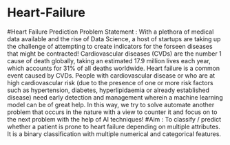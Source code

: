 # Heart-Failure
#Heart Failure Prediction Problem Statement : 
With a plethora of medical data available and the rise of Data Science, a host of startups are taking up the challenge of attempting to create indicators for the forseen diseases that might be contracted! Cardiovascular diseases (CVDs) are the number 1 cause of death globally, taking an estimated 17.9 million lives each year, which accounts for 31% of all deaths worldwide. Heart failure is a common event caused by CVDs. People with cardiovascular disease or who are at high cardiovascular risk (due to the presence of one or more risk factors such as hypertension, diabetes, hyperlipidaemia or already established disease) need early detection and management wherein a machine learning model can be of great help. In this way, we try to solve automate another problem that occurs in the nature with a view to counter it and focus on to the next problem with the help of AI techniques! 
#Aim : 
To classify / predict whether a patient is prone to heart failure depending on multiple attributes. It is a binary classification with multiple numerical and categorical features.
